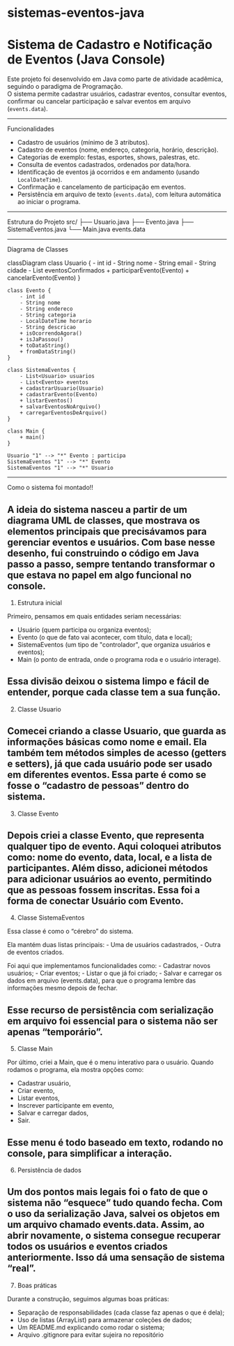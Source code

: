 # sistemas-eventos-java 

# Sistema de Cadastro e Notificação de Eventos (Java Console)

Este projeto foi desenvolvido em Java como parte de atividade acadêmica, seguindo o paradigma de Programação.  
O sistema permite cadastrar usuários, cadastrar eventos, consultar eventos, confirmar ou cancelar participação e salvar eventos em arquivo (`events.data`).

-------------------------------------------------------------------------------------------------------------------------------------------------------

Funcionalidades
- Cadastro de usuários (mínimo de 3 atributos).
- Cadastro de eventos (nome, endereço, categoria, horário, descrição).
- Categorias de exemplo: festas, esportes, shows, palestras, etc.
- Consulta de eventos cadastrados, ordenados por data/hora.
- Identificação de eventos já ocorridos e em andamento (usando `LocalDateTime`).
- Confirmação e cancelamento de participação em eventos.
- Persistência em arquivo de texto (`events.data`), com leitura automática ao iniciar o programa.

-------------------------------------------------------------------------------------------------------------------------------------------------------

Estrutura do Projeto
src/
├── Usuario.java
├── Evento.java
├── SistemaEventos.java
└── Main.java
events.data

-------------------------------------------------------------------------------------------------------------------------------------------------------

Diagrama de Classes

classDiagram
    class Usuario {
        - int id
        - String nome
        - String email
        - String cidade
        - List<Evento> eventosConfirmados
        + participarEvento(Evento)
        + cancelarEvento(Evento)
    }

    class Evento {
        - int id
        - String nome
        - String endereco
        - String categoria
        - LocalDateTime horario
        - String descricao
        + isOcorrendoAgora()
        + isJaPassou()
        + toDataString()
        + fromDataString()
    }

    class SistemaEventos {
        - List<Usuario> usuarios
        - List<Evento> eventos
        + cadastrarUsuario(Usuario)
        + cadastrarEvento(Evento)
        + listarEventos()
        + salvarEventosNoArquivo()
        + carregarEventosDeArquivo()
    }

    class Main {
        + main()
    }

    Usuario "1" --> "*" Evento : participa
    SistemaEventos "1" --> "*" Evento
    SistemaEventos "1" --> "*" Usuario

-------------------------------------------------------------------------------------------------------------------------------------------------------

Como o sistema foi montado!!

   A ideia do sistema nasceu a partir de um diagrama UML de classes, que mostrava os elementos principais que precisávamos para gerenciar eventos e usuários. Com base nesse desenho, fui construindo o código em Java passo a passo, sempre tentando transformar o        que estava no papel em algo funcional no console.
-------------------------------------------------------------------------------------------------------------------------------------------------------
1. Estrutura inicial

  Primeiro, pensamos em quais entidades seriam necessárias:    
  - Usuário (quem participa ou organiza eventos);
  - Evento (o que de fato vai acontecer, com título, data e local);
  - SistemaEventos (um tipo de "controlador", que organiza usuários e eventos);
  - Main (o ponto de entrada, onde o programa roda e o usuário interage).
      
Essa divisão deixou o sistema limpo e fácil de entender, porque cada classe tem a sua função.
-------------------------------------------------------------------------------------------------------------------------------------------------------     
2. Classe Usuario

  Comecei criando a classe Usuario, que guarda as informações básicas como nome e email.
  Ela também tem métodos simples de acesso (getters e setters), já que cada usuário pode ser usado em diferentes eventos.
  Essa parte é como se fosse o “cadastro de pessoas” dentro do sistema.
-------------------------------------------------------------------------------------------------------------------------------------------------------
3. Classe Evento

  Depois criei a classe Evento, que representa qualquer tipo de evento.
  Aqui coloquei atributos como: nome do evento, data, local, e a lista de participantes.
  Além disso, adicionei métodos para adicionar usuários ao evento, permitindo que as pessoas fossem inscritas. Essa foi a forma de conectar Usuário com Evento.
-------------------------------------------------------------------------------------------------------------------------------------------------------
4. Classe SistemaEventos

  Essa classe é como o “cérebro” do sistema.

  Ela mantém duas listas principais:
    - Uma de usuários cadastrados,
    - Outra de eventos criados.

  Foi aqui que implementamos funcionalidades como:
    - Cadastrar novos usuários;
    - Criar eventos;
    - Listar o que já foi criado;
    - Salvar e carregar os dados em arquivo (events.data), para que o programa lembre das informações mesmo depois de fechar.

  Esse recurso de persistência com serialização em arquivo foi essencial para o sistema não ser apenas “temporário”.
-------------------------------------------------------------------------------------------------------------------------------------------------------
5. Classe Main

Por último, criei a Main, que é o menu interativo para o usuário. Quando rodamos o programa, ela mostra opções como:
  - Cadastrar usuário,
  - Criar evento,
  - Listar eventos,
  - Inscrever participante em evento,
  - Salvar e carregar dados,
  - Sair.

Esse menu é todo baseado em texto, rodando no console, para simplificar a interação.
-------------------------------------------------------------------------------------------------------------------------------------------------------
6. Persistência de dados

  Um dos pontos mais legais foi o fato de que o sistema não “esquece” tudo quando fecha.
  Com o uso da serialização Java, salvei os objetos em um arquivo chamado events.data.
  Assim, ao abrir novamente, o sistema consegue recuperar todos os usuários e eventos criados anteriormente. Isso dá uma sensação de sistema “real”.
-------------------------------------------------------------------------------------------------------------------------------------------------------
7. Boas práticas

Durante a construção, seguimos algumas boas práticas:
  - Separação de responsabilidades (cada classe faz apenas o que é dela);
  - Uso de listas (ArrayList) para armazenar coleções de dados;
  - Um README.md explicando como rodar o sistema;
  - Arquivo .gitignore para evitar sujeira no repositório

